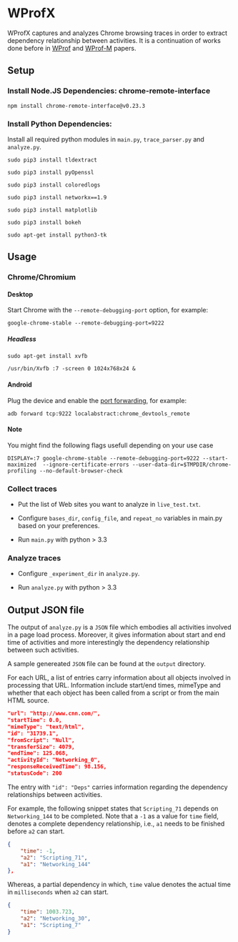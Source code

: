 WProfX
=======================

WProfX captures and analyzes Chrome browsing traces in order to extract dependency relationship between activities. It is a continuation of works done before in [WProf](http://www3.cs.stonybrook.edu/~arunab/papers/wprof.pdf) and [WProf-M](http://www3.cs.stonybrook.edu/~arunab/papers/wprofm.pdf) papers.

Setup
-----
### Install Node.JS Dependencies: chrome-remote-interface

    npm install chrome-remote-interface@v0.23.3
    
### Install Python Dependencies:

Install all required python modules in `main.py`, `trace_parser.py` and `analyze.py`.

	sudo pip3 install tldextract
	
	sudo pip3 install pyOpenssl
	
	sudo pip3 install coloredlogs
	
	sudo pip3 install networkx==1.9
	
	sudo pip3 install matplotlib
	
	sudo pip3 install bokeh

	sudo apt-get install python3-tk

Usage
-----

### Chrome/Chromium

#### Desktop

Start Chrome with the `--remote-debugging-port` option, for example:

    google-chrome-stable --remote-debugging-port=9222

##### Headless

	sudo apt-get install xvfb
	
	/usr/bin/Xvfb :7 -screen 0 1024x768x24 &

#### Android

Plug the device and enable the [port forwarding][adb], for example:

    adb forward tcp:9222 localabstract:chrome_devtools_remote

[adb]: https://developer.chrome.com/devtools/docs/remote-debugging-legacy

#### Note
You might find the following flags usefull depending on your use case

    DISPLAY=:7 google-chrome-stable --remote-debugging-port=9222 --start-maximized  --ignore-certificate-errors --user-data-dir=$TMPDIR/chrome-profiling --no-default-browser-check

### Collect traces
	
- Put the list of Web sites you want to analyze in `live_test.txt`.

- Configure  `bases_dir`, `config_file`, and `repeat_no` variables in main.py based on your preferences.

- Run `main.py` with python > 3.3 
	

### Analyze traces

- Configure  `_experiment_dir` in `analyze.py`.

- Run `analyze.py` with python > 3.3

Output JSON file
-----
The output of `analyze.py` is a `JSON` file which embodies all activities involved in a page load process. Moreover, it gives information about start and end time of activities and more interestingly the dependency relationship between such activities.

A sample genereated `JSON` file can be found at the `output` directory.

For each URL, a list of  entries carry information about all objects involved in processing that URL. Information include start/end times, mimeType and whether that each object has been called from a script or from the main HTML source.

```json
"url": "http://www.cnn.com/",
"startTime": 0.0,
"mimeType": "text/html",
"id": "31739.1",
"fromScript": "Null",
"transferSize": 4079,
"endTime": 125.068,
"activityId": "Networking_0",
"responseReceivedTime": 98.156,
"statusCode": 200
```

The entry with `"id": "Deps"` carries information regarding the dependency relationships between activities. 

For example, the following snippet states that  `Scripting_71` depends on `Networking_144` to be completed. Note that a `-1` as a value for `time` field, denotes a complete dependency relationship, i.e., `a1` needs to be finished before `a2` can start.

```json
{
	"time": -1,
	"a2": "Scripting_71",
	"a1": "Networking_144"
},
```

Whereas, a partial dependency in which, `time` value denotes the actual time in `milliseconds` when `a2` can start.

```json
{
    "time": 1003.723,
    "a2": "Networking_30",
    "a1": "Scripting_7"
}
```
